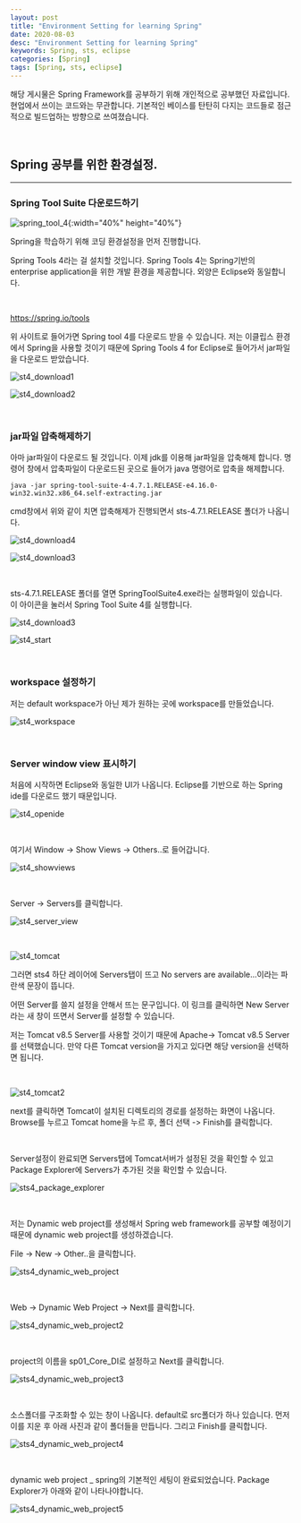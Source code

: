```yaml
---
layout: post
title: "Environment Setting for learning Spring"
date: 2020-08-03
desc: "Environment Setting for learning Spring"
keywords: Spring, sts, eclipse
categories: [Spring]
tags: [Spring, sts, eclipse]
---
```


해당 게시물은 Spring Framework를 공부하기 위해 개인적으로 공부했던 자료입니다. 현업에서 쓰이는 코드와는 무관합니다. 기본적인 베이스를 탄탄히 다지는 코드들로 점근적으로 빌드업하는 방향으로 쓰여졌습니다. 

<br>

## Spring 공부를 위한 환경설정. 

___

### Spring Tool Suite 다운로드하기

![spring_tool_4](/static/assets/img/blog/spring/spring_tool_4.png){:width="40%" height="40%"}

Spring을 학습하기 위해 코딩 환경설정을 먼저 진행합니다. 

Spring Tools 4라는 걸 설치할 것입니다. Spring Tools 4는 Spring기반의 enterprise application을 위한 개발 환경을 제공합니다. 외양은 Eclipse와 동일합니다.

<br>

https://spring.io/tools

위 사이트로 들어가면 Spring tool 4를 다운로드 받을 수 있습니다. 저는 이클립스 환경에서 Spring을 사용할 것이기 때문에 Spring Tools 4 for Eclipse로 들어가서 jar파일을 다운로드 받았습니다. 

![st4_download1](/static/assets/img/blog/spring/st4_download1.png)

![st4_download2](/static/assets/img/blog/spring/st4_download2.png)

<br>

### jar파일 압축해제하기

아마 jar파일이 다운로드 될 것입니다. 이제 jdk를 이용해 jar파일을 압축해제 합니다. 명령어 창에서 압축파일이 다운로드된 곳으로 들어가 java 명령어로 압축을 해제합니다. 

~~~
java -jar spring-tool-suite-4-4.7.1.RELEASE-e4.16.0-win32.win32.x86_64.self-extracting.jar
~~~

cmd창에서 위와 같이 치면 압축해제가 진행되면서 sts-4.7.1.RELEASE 폴더가 나옵니다. 

![st4_download4](/static/assets/img/blog/spring/st4_download4.png)

![st4_download3](/static/assets/img/blog/spring/st4_download3.png)

<br>

sts-4.7.1.RELEASE 폴더를 열면 SpringToolSuite4.exe라는 실행파일이 있습니다. 이 아이콘을 눌러서 Spring Tool Suite 4를 실행합니다. 

![st4_download3](/static/assets/img/blog/spring/st4_download3.png)

![st4_start](/static/assets/img/blog/spring/st4_start.png)

<br>

### workspace 설정하기

저는 default workspace가 아닌 제가 원하는 곳에 workspace를 만들었습니다. 

![st4_workspace](/static/assets/img/blog/spring/st4_workspace.png)

<br>

### Server window view 표시하기

처음에 시작하면 Eclipse와 동일한 UI가 나옵니다. Eclipse를 기반으로 하는 Spring ide를 다운로드 했기 때문입니다. 

![st4_openide](/static/assets/img/blog/spring/st4_openide.png)

<br>

여기서 Window -> Show Views -> Others..로 들어갑니다. 

![st4_showviews](/static/assets/img/blog/spring/st4_showviews.png)

<br>

Server -> Servers를 클릭합니다. 

![st4_server_view](/static/assets/img/blog/spring/st4_server_view.png)

<br>

![st4_tomcat](/static/assets/img/blog/spring/st4_tomcat.png)

그러면 sts4 하단 레이어에 Servers탭이 뜨고 No servers are available...이라는 파란색 문장이 뜹니다. 

어떤 Server를 쓸지 설정을 안해서 뜨는 문구입니다. 이 링크를 클릭하면 New Server라는 새 창이 뜨면서 Server를 설정할 수 있습니다. 

저는 Tomcat v8.5 Server를 사용할 것이기 때문에 Apache-> Tomcat v8.5 Server를 선택했습니다. 만약 다른 Tomcat version을 가지고 있다면 해당 version을 선택하면 됩니다. 

<br>

![st4_tomcat2](/static/assets/img/blog/spring/st4_tomcat2.png)

next를 클릭하면 Tomcat이 설치된 디렉토리의 경로를 설정하는 화면이 나옵니다. Browse를 누르고 Tomcat home을 누르 후, 폴더 선택 -> Finish를 클릭합니다. 

<br>

Server설정이 완료되면 Servers탭에 Tomcat서버가 설정된 것을 확인할 수 있고 Package Explorer에 Servers가 추가된 것을 확인할 수 있습니다. 

![sts4_package_explorer](/static/assets/img/blog/spring/sts4_package_explorer.png)

<br>

저는 Dynamic web project를 생성해서 Spring web framework를 공부할 예정이기 때문에 dynamic web project를 생성하겠습니다. 

File -> New -> Other..을 클릭합니다. 

![sts4_dynamic_web_project](/static/assets/img/blog/spring/sts4_dynamic_web_project.png)

<br>

Web -> Dynamic Web Project -> Next를 클릭합니다. 

![sts4_dynamic_web_project2](/static/assets/img/blog/spring/sts4_dynamic_web_project2.png)

<br>

project의 이름을 sp01_Core_DI로 설정하고 Next를 클릭합니다. 

![sts4_dynamic_web_project3](/static/assets/img/blog/spring/sts4_dynamic_web_project3.png)

<br>

소스폴더를 구조화할 수 있는 창이 나옵니다. default로 src폴더가 하나 있습니다. 먼저 이를 지운 후 아래 사진과 같이 폴더들을 만듭니다. 그리고 Finish를 클릭합니다. 

![sts4_dynamic_web_project4](/static/assets/img/blog/spring/sts4_dynamic_web_project4.png)

<br>

dynamic web project _ spring의 기본적인 세팅이 완료되었습니다. Package Explorer가 아래와 같이 나타나야합니다. 

![sts4_dynamic_web_project5](/static/assets/img/blog/spring/sts4_dynamic_web_project5.png)
